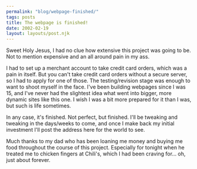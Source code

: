```yaml
---
permalink: "blog/webpage-finished/"
tags: posts
title: The webpage is finished!
date: 2002-02-19
layout: layouts/post.njk
---
```


Sweet Holy Jesus, I had no clue how extensive this project was going to be. Not to mention expensive and an all around pain in my ass. 

I had to set up a merchant account to take credit card orders, which was a pain in itself. But you can't take credit card orders without a secure server, so I had to apply for one of those. The testing/revision stage was enough to want to shoot myself in the face. I've been building webpages since I was 15, and I've never had the slightest idea what went into bigger, more dynamic sites like this one. I wish I was a bit more prepared for it than I was, but such is life sometimes.

In any case, it's finished. Not perfect, but finished. I'll be tweaking and tweaking in the days/weeks to come, and once I make back my initial investment I'll post the address here for the world to see. 

Much thanks to my dad who has been loaning me money and buying me food throughout the course of this project. Especially for tonight when he treated me to chicken fingers at Chili's, which I had been craving for... oh, just about forever.